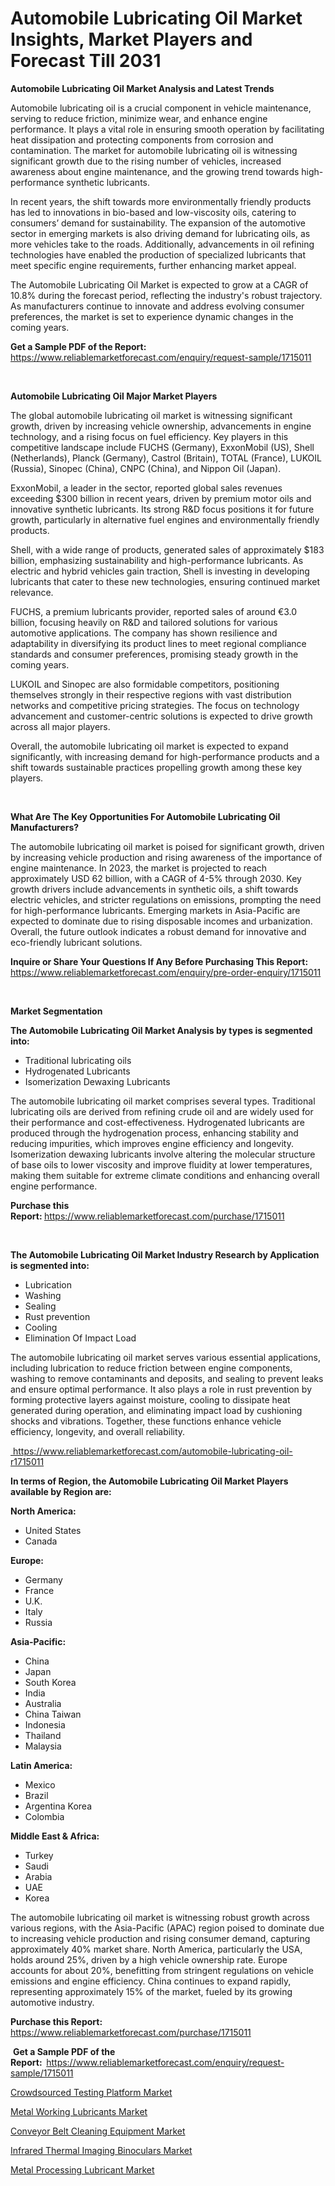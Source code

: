 <p><h1>Automobile Lubricating Oil Market Insights, Market Players and Forecast Till 2031</h1></p><p><strong>Automobile Lubricating Oil Market Analysis and Latest Trends</strong></p>
<p><p>Automobile lubricating oil is a crucial component in vehicle maintenance, serving to reduce friction, minimize wear, and enhance engine performance. It plays a vital role in ensuring smooth operation by facilitating heat dissipation and protecting components from corrosion and contamination. The market for automobile lubricating oil is witnessing significant growth due to the rising number of vehicles, increased awareness about engine maintenance, and the growing trend towards high-performance synthetic lubricants. </p><p>In recent years, the shift towards more environmentally friendly products has led to innovations in bio-based and low-viscosity oils, catering to consumers’ demand for sustainability. The expansion of the automotive sector in emerging markets is also driving demand for lubricating oils, as more vehicles take to the roads. Additionally, advancements in oil refining technologies have enabled the production of specialized lubricants that meet specific engine requirements, further enhancing market appeal. </p><p>The Automobile Lubricating Oil Market is expected to grow at a CAGR of 10.8% during the forecast period, reflecting the industry's robust trajectory. As manufacturers continue to innovate and address evolving consumer preferences, the market is set to experience dynamic changes in the coming years.</p></p>
<p><strong>Get a Sample PDF of the Report:&nbsp;</strong> <a href="https://www.reliablemarketforecast.com/enquiry/request-sample/1715011?utm_campaign=1125&utm_medium=2&utm_source=Github&utm_content=ia&utm_term=23102024&utm_id=automobile-lubricating-oil">https://www.reliablemarketforecast.com/enquiry/request-sample/1715011</a></p>
<p>&nbsp;</p>
<p><strong>Automobile Lubricating Oil Major Market Players</strong></p>
<p><p>The global automobile lubricating oil market is witnessing significant growth, driven by increasing vehicle ownership, advancements in engine technology, and a rising focus on fuel efficiency. Key players in this competitive landscape include FUCHS (Germany), ExxonMobil (US), Shell (Netherlands), Planck (Germany), Castrol (Britain), TOTAL (France), LUKOIL (Russia), Sinopec (China), CNPC (China), and Nippon Oil (Japan).</p><p>ExxonMobil, a leader in the sector, reported global sales revenues exceeding $300 billion in recent years, driven by premium motor oils and innovative synthetic lubricants. Its strong R&D focus positions it for future growth, particularly in alternative fuel engines and environmentally friendly products.</p><p>Shell, with a wide range of products, generated sales of approximately $183 billion, emphasizing sustainability and high-performance lubricants. As electric and hybrid vehicles gain traction, Shell is investing in developing lubricants that cater to these new technologies, ensuring continued market relevance.</p><p>FUCHS, a premium lubricants provider, reported sales of around €3.0 billion, focusing heavily on R&D and tailored solutions for various automotive applications. The company has shown resilience and adaptability in diversifying its product lines to meet regional compliance standards and consumer preferences, promising steady growth in the coming years.</p><p>LUKOIL and Sinopec are also formidable competitors, positioning themselves strongly in their respective regions with vast distribution networks and competitive pricing strategies. The focus on technology advancement and customer-centric solutions is expected to drive growth across all major players.</p><p>Overall, the automobile lubricating oil market is expected to expand significantly, with increasing demand for high-performance products and a shift towards sustainable practices propelling growth among these key players.</p></p>
<p>&nbsp;</p>
<p><strong>What Are The Key Opportunities For Automobile Lubricating Oil Manufacturers?</strong></p>
<p><p>The automobile lubricating oil market is poised for significant growth, driven by increasing vehicle production and rising awareness of the importance of engine maintenance. In 2023, the market is projected to reach approximately USD 62 billion, with a CAGR of 4-5% through 2030. Key growth drivers include advancements in synthetic oils, a shift towards electric vehicles, and stricter regulations on emissions, prompting the need for high-performance lubricants. Emerging markets in Asia-Pacific are expected to dominate due to rising disposable incomes and urbanization. Overall, the future outlook indicates a robust demand for innovative and eco-friendly lubricant solutions.</p></p>
<p><strong>Inquire or Share Your Questions If Any Before Purchasing This Report:</strong> <a href="https://www.reliablemarketforecast.com/enquiry/pre-order-enquiry/1715011?utm_campaign=1125&utm_medium=2&utm_source=Github&utm_content=ia&utm_term=23102024&utm_id=automobile-lubricating-oil">https://www.reliablemarketforecast.com/enquiry/pre-order-enquiry/1715011</a></p>
<p>&nbsp;</p>
<p><strong>Market Segmentation</strong></p>
<p><strong>The Automobile Lubricating Oil Market Analysis by types is segmented into:</strong></p>
<p><ul><li>Traditional lubricating oils</li><li>Hydrogenated Lubricants</li><li>Isomerization Dewaxing Lubricants</li></ul></p>
<p><p>The automobile lubricating oil market comprises several types. Traditional lubricating oils are derived from refining crude oil and are widely used for their performance and cost-effectiveness. Hydrogenated lubricants are produced through the hydrogenation process, enhancing stability and reducing impurities, which improves engine efficiency and longevity. Isomerization dewaxing lubricants involve altering the molecular structure of base oils to lower viscosity and improve fluidity at lower temperatures, making them suitable for extreme climate conditions and enhancing overall engine performance.</p></p>
<p><strong>Purchase this Report:&nbsp;</strong><a href="https://www.reliablemarketforecast.com/purchase/1715011?utm_campaign=1125&utm_medium=2&utm_source=Github&utm_content=ia&utm_term=23102024&utm_id=automobile-lubricating-oil">https://www.reliablemarketforecast.com/purchase/1715011</a></p>
<p>&nbsp;</p>
<p><strong>The Automobile Lubricating Oil Market Industry Research by Application is segmented into:</strong></p>
<p><ul><li>Lubrication</li><li>Washing</li><li>Sealing</li><li>Rust prevention</li><li>Cooling</li><li>Elimination Of Impact Load</li></ul></p>
<p><p>The automobile lubricating oil market serves various essential applications, including lubrication to reduce friction between engine components, washing to remove contaminants and deposits, and sealing to prevent leaks and ensure optimal performance. It also plays a role in rust prevention by forming protective layers against moisture, cooling to dissipate heat generated during operation, and eliminating impact load by cushioning shocks and vibrations. Together, these functions enhance vehicle efficiency, longevity, and overall reliability.</p></p>
<p><a href="https://www.reliablemarketforecast.com/automobile-lubricating-oil-r1715011?utm_campaign=1125&utm_medium=2&utm_source=Github&utm_content=ia&utm_term=23102024&utm_id=automobile-lubricating-oil">&nbsp;https://www.reliablemarketforecast.com/automobile-lubricating-oil-r1715011</a></p>
<p><strong>In terms of Region, the Automobile Lubricating Oil Market Players available by Region are:</strong></p>
<p>
    <p> <strong> North America: </strong>
        <ul>
            <li>United States</li>
            <li>Canada</li>
        </ul>
        </p> 
    <p> <strong> Europe: </strong>
        <ul>
            <li>Germany</li>
            <li>France</li>
            <li>U.K.</li>
            <li>Italy</li>
            <li>Russia</li>
        </ul>
        </p> 
    <p> <strong> Asia-Pacific: </strong>
        <ul>
            <li>China</li>
            <li>Japan</li>
            <li>South Korea</li>
            <li>India</li>
            <li>Australia</li>
            <li>China Taiwan</li>
            <li>Indonesia</li>
            <li>Thailand</li>
            <li>Malaysia</li>
        </ul>
        </p> 
    <p> <strong> Latin America: </strong>
        <ul>
            <li>Mexico</li>
            <li>Brazil</li>
            <li>Argentina Korea</li>
            <li>Colombia</li>
        </ul>
        </p> 
    <p> <strong> Middle East & Africa: </strong>
        <ul>
            <li>Turkey</li>
            <li>Saudi</li>
            <li>Arabia</li>
            <li>UAE</li>
            <li>Korea</li>
        </ul>
    </p>
    </p>
<p><p>The automobile lubricating oil market is witnessing robust growth across various regions, with the Asia-Pacific (APAC) region poised to dominate due to increasing vehicle production and rising consumer demand, capturing approximately 40% market share. North America, particularly the USA, holds around 25%, driven by a high vehicle ownership rate. Europe accounts for about 20%, benefitting from stringent regulations on vehicle emissions and engine efficiency. China continues to expand rapidly, representing approximately 15% of the market, fueled by its growing automotive industry.</p></p>
<p><strong>Purchase this Report: </strong><a href="https://www.reliablemarketforecast.com/purchase/1715011?utm_campaign=1125&utm_medium=2&utm_source=Github&utm_content=ia&utm_term=23102024&utm_id=automobile-lubricating-oil">https://www.reliablemarketforecast.com/purchase/1715011</a></p>
<p>&nbsp;<strong>Get a Sample PDF of the Report:&nbsp;&nbsp;</strong><a href="https://www.reliablemarketforecast.com/enquiry/request-sample/1715011?utm_campaign=1125&utm_medium=2&utm_source=Github&utm_content=ia&utm_term=23102024&utm_id=automobile-lubricating-oil">https://www.reliablemarketforecast.com/enquiry/request-sample/1715011</a></p>
<p><strong></strong></p>
<p><p><a href="https://www.linkedin.com/pulse/strategic-market-insights-navigating-global-crowdsourced-pb5sf?utm_campaign=1125&utm_medium=2&utm_source=Github&utm_content=ia&utm_term=23102024&utm_id=automobile-lubricating-oil">Crowdsourced Testing Platform Market</a></p><p><a href="https://github.com/iva0ei4r/Market-Research-Report-List-1/blob/main/metal-working-lubricants-market.md?utm_campaign=1125&utm_medium=2&utm_source=Github&utm_content=ia&utm_term=23102024&utm_id=automobile-lubricating-oil">Metal Working Lubricants Market</a></p><p><a href="https://issuu.com/reportprime-2/docs/conveyor-belt-cleaning-equipment-ma_d4c20084f65190?utm_campaign=1125&utm_medium=2&utm_source=Github&utm_content=ia&utm_term=23102024&utm_id=automobile-lubricating-oil">Conveyor Belt Cleaning Equipment Market</a></p><p><a href="https://issuu.com/reportprime-2/docs/infrared-thermal-imaging-binoculars_8bb256fc3406cb?utm_campaign=1125&utm_medium=2&utm_source=Github&utm_content=ia&utm_term=23102024&utm_id=automobile-lubricating-oil">Infrared Thermal Imaging Binoculars Market</a></p><p><a href="https://github.com/elseludvikoh/Market-Research-Report-List-1/blob/main/metal-processing-lubricant-market.md?utm_campaign=1125&utm_medium=2&utm_source=Github&utm_content=ia&utm_term=23102024&utm_id=automobile-lubricating-oil">Metal Processing Lubricant Market</a></p></p>